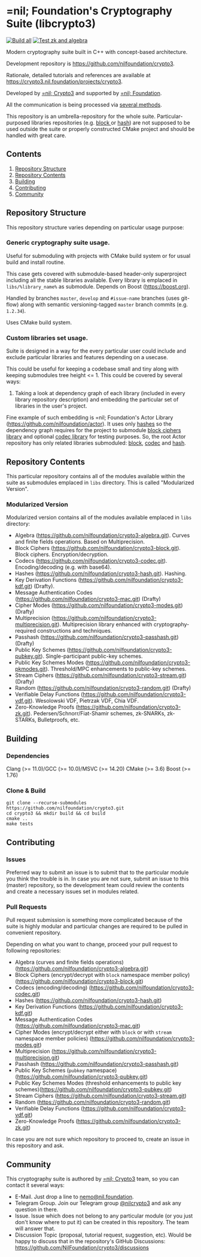# =nil; Foundation's Cryptography Suite (libcrypto3)
[![Build all](https://github.com/NilFoundation/crypto3/actions/workflows/build_all.yaml/badge.svg)](https://github.com/NilFoundation/crypto3/actions/workflows/build_all.yaml)
[![Test zk and algebra](https://github.com/NilFoundation/crypto3/actions/workflows/testing.yaml/badge.svg)](https://github.com/NilFoundation/crypto3/actions/workflows/testing.yaml)

Modern cryptography suite built in C++ with concept-based architecture.

Development repository is https://github.com/nilfoundation/crypto3.
 
Rationale, detailed tutorials and references are available at https://crypto3.nil.foundation/projects/crypto3.
 
Developed by [=nil; Crypto3](https://crypto3.nil.foundation) and supported by [=nil; Foundation](https://nil.foundation).

All the communication is being processed via [several methods](#contacts).

This repository is an umbrella-repository for the whole suite. Particular-purposed libraries repositories (e.g. [block
](https://github.com/nilfoundation/block) or [hash](https://github.com/nilfoundation/hash)) are not supposed to be
 used outside the suite or properly constructed CMake project and should be handled with great care.

## Contents
1. [Repository Structure](#repository-structure)
2. [Repository Contents](#repository-contents)
3. [Building](#building)
4. [Contributing](#contributing)
5. [Community](#community)

## Repository Structure

This repository structure varies depending on particular usage purpose:

### Generic cryptography suite usage.

Useful for submoduling with projects with CMake build system or for usual build and install routine.

This case gets covered with submodule-based header-only superproject including all the stable libraries available. 
Every library is emplaced in ```libs/%library_name%``` as submodule. Depends on Boost (https://boost.org).

Handled by branches ```master```, ```develop``` and ```#issue-name``` branches (uses git-flow) along with semantic versioning-tagged ```master``` branch commits (e.g. ```1.2.34```).

Uses CMake build system.

### Custom libraries set usage. 

Suite is designed in a way for the every particular user could include and exclude particular libraries and features depending on a usecase.

This could be useful for keeping a codebase small and tiny along with keeping submodules tree height <= 1. 
This could be covered by several ways:
    
1. Taking a look at dependency graph of each library (included in every library repository description) and embedding the particular set of libraries in the user's project.
     
Fine example of such embedding is =nil; Foundation's Actor Library 
(https://github.com/nilfoundation/actor). It uses only 
[hashes](https://github.com/nilfoundation/hash) so the dependency graph requires 
for the project to submodule [block ciphers library](https://github.com/nilfoundation/block) and optional 
[codec library](https://github.com/nilfoundation/codec) for testing purposes. So, 
the root Actor repository has only related libraries submoduled: 
[block](https://github.com/nilfoundation/mtl/libs/block), 
[codec](https://github.com/nilfoundation/mtl/libs/codec) and 
[hash](https://github.com/nilfoundation/mtl/hash).
        
## Repository Contents

This particular repository contains all of the modules available within the suite as submodules emplaced in
 ```libs``` directory. This is called "Modularized Version". 

### Modularized Version

Modularized version contains all of the modules available emplaced in ```libs``` directory:

* Algebra (https://github.com/nilfoundation/crypto3-algebra.git). Curves and finite fields operations. Based on Multiprecision.
* Block Ciphers (https://github.com/nilfoundation/crypto3-block.git). Block ciphers. Encryption/decryption.
* Codecs (https://github.com/nilfoundation/crypto3-codec.git). Encoding/decoding (e.g. with base64).
* Hashes (https://github.com/nilfoundation/crypto3-hash.git). Hashing.
* Key Derivation Functions (https://github.com/nilfoundation/crypto3-kdf.git) (Drafty).
* Message Authentication Codes (https://github.com/nilfoundation/crypto3-mac.git) (Drafty)
* Cipher Modes (https://github.com/nilfoundation/crypto3-modes.git) (Drafty)
* Multiprecision (https://github.com/nilfoundation/crypto3-multiprecision.git). Multiprecision library enhanced with cryptography-required constructions and techniques. 
* Passhash (https://github.com/nilfoundation/crypto3-passhash.git) (Drafty)
* Public Key Schemes (https://github.com/nilfoundation/crypto3-pubkey.git). Single-participant public-key schemes.
* Public Key Schemes Modes (https://github.com/nilfoundation/crypto3-pkmodes.git). Threshold/MPC enhancements to public-key schemes.
* Stream Ciphers (https://github.com/nilfoundation/crypto3-stream.git) (Drafty)
* Random (https://github.com/nilfoundation/crypto3-random.git) (Drafty)
* Verifiable Delay Functions (https://github.com/nilfoundation/crypto3-vdf.git). Wesolowski VDF, Pietrzak VDF, Chia VDF.
* Zero-Knowledge Proofs (https://github.com/nilfoundation/crypto3-zk.git). Pedersen/Schnorr/Fiat-Shamir schemes, zk-SNARKs, zk-STARKs, Bulletproofs, etc.

## Building
### Dependencies

Clang (>= 11.0)/GCC (>= 10.0)/MSVC (>= 14.20)
CMake (>= 3.6)
Boost (>= 1.76)

### Clone & Build

```
git clone --recurse-submodules https://github.com/nilfoundation/crypto3.git 
cd crypto3 && mkdir build && cd build
cmake ..
make tests
```

## Contributing

### Issues

Preferred way to submit an issue is to submit that to the particular module you think the trouble is in. In case you are not sure, submit an issue to this (master) repository, so the development team could review the contents and create a necessary issues set in modules related.

### Pull Requests

Pull request submission is something more complicated because of the suite is highly modular and particular changes are required to be pulled in convenient repository.

Depending on what you want to change, proceed your pull request to following repositories:

* Algebra (curves and finite fields operations) (https://github.com/nilfoundation/crypto3-algebra.git)
* Block Ciphers (encrypt/decrypt with ```block``` namespace member policy) (https://github.com/nilfoundation/crypto3-block.git)
* Codecs (encoding/decoding) (https://github.com/nilfoundation/crypto3-codec.git)
* Hashes (https://github.com/nilfoundation/crypto3-hash.git)
* Key Derivation Functions (https://github.com/nilfoundation/crypto3-kdf.git)
* Message Authentication Codes (https://github.com/nilfoundation/crypto3-mac.git)
* Cipher Modes (encrypt/decrypt either with ```block``` or with ```stream``` namespace member policies) (https://github.com/nilfoundation/crypto3-modes.git)
* Multiprecision (https://github.com/nilfoundation/crypto3-multiprecision.git)
* Passhash (https://github.com/nilfoundation/crypto3-passhash.git)
* Public Key Schemes (`pubkey` namespace) (https://github.com/nilfoundation/crypto3-pubkey.git)
* Public Key Schemes Modes (threshold enhancements to public key schemes)(https://github.com/nilfoundation/crypto3-pubkey.git)
* Stream Ciphers (https://github.com/nilfoundation/crypto3-stream.git)
* Random (https://github.com/nilfoundation/crypto3-random.git)
* Verifiable Delay Functions (https://github.com/nilfoundation/crypto3-vdf.git)
* Zero-Knowledge Proofs (https://github.com/nilfoundation/crypto3-zk.git)

In case you are not sure which repository to proceed to, create an issue in this repository and ask.

## Community

This cryptography suite is authored by [=nil; Crypto3](https://crypto3.nil.foundation) team, so you can contact it
 several ways:
 * E-Mail. Just drop a line to [nemo@nil.foundation](mailto:nemo@nil.foundation).
 * Telegram Group. Join our Telegram group [@nilcrypto3](https://t.me/nilcrypto3) and ask any question in there.
 * Issue. Issue which does not belong to any particular module (or you just don't know where to put it) can be
  created in this repository. The team will answer that.
 * Discussion Topic (proposal, tutorial request, suggestion, etc). Would be happy to discuss that in the repository's GitHub Discussions: https://github.com/NilFoundation/crypto3/discussions
